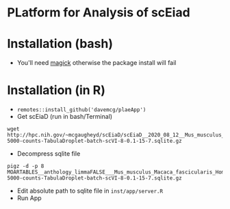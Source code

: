 # PLatform for Analysis of scEiad

# Installation (bash)

  - You'll need [magick](https://imagemagick.org/index.php) otherwise the package install will fail
  
# Installation (in R)
  - `remotes::install_github('davemcg/plaeApp')`
  -  Get scEiaD (run in bash/Terminal)

    wget http://hpc.nih.gov/~mcgaugheyd/scEiaD/scEiaD__2020_08_12__Mus_musculus_Macaca_fascicularis_Homo_sapiens-5000-counts-TabulaDroplet-batch-scVI-8-0.1-15-7.sqlite.gz
  -  Decompress sqlite file
  
    pigz -d -p 8 MOARTABLES__anthology_limmaFALSE___Mus_musculus_Macaca_fascicularis_Homo_sapiens-5000-counts-TabulaDroplet-batch-scVI-8-0.1-15-7.sqlite.gz
  - Edit absolute path to sqlite file in `inst/app/server.R`
  - Run App
